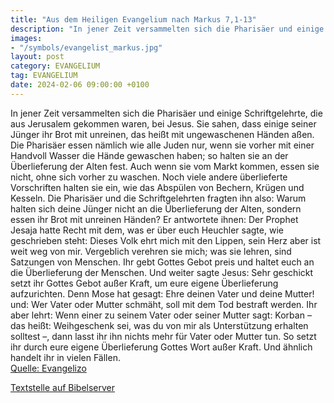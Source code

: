 ```yaml
---
title: "Aus dem Heiligen Evangelium nach Markus 7,1-13"
description: "In jener Zeit versammelten sich die Pharisäer und einige Schriftgelehrte, die aus Jerusalem gekommen waren, bei Jesus. Sie sahen, dass einige seiner Jünger ihr Brot mit unreinen, das heißt mit ungewaschenen Händen aßen. Die Pharisäer essen nämlich wie alle Juden nur, wenn sie vor...."
images:
- "/symbols/evangelist_markus.jpg"
layout: post
category: EVANGELIUM
tag: EVANGELIUM
date: 2024-02-06 09:00:00 +0100
---
```

In jener Zeit versammelten sich die Pharisäer und einige Schriftgelehrte, die aus Jerusalem gekommen waren, bei Jesus.
Sie sahen, dass einige seiner Jünger ihr Brot mit unreinen, das heißt mit ungewaschenen Händen aßen.
Die Pharisäer essen nämlich wie alle Juden nur, wenn sie vorher mit einer Handvoll Wasser die Hände gewaschen haben; so halten sie an der Überlieferung der Alten fest.<!--more-->
Auch wenn sie vom Markt kommen, essen sie nicht, ohne sich vorher zu waschen. Noch viele andere überlieferte Vorschriften halten sie ein, wie das Abspülen von Bechern, Krügen und Kesseln.
Die Pharisäer und die Schriftgelehrten fragten ihn also: Warum halten sich deine Jünger nicht an die Überlieferung der Alten, sondern essen ihr Brot mit unreinen Händen?
Er antwortete ihnen: Der Prophet Jesaja hatte Recht mit dem, was er über euch Heuchler sagte, wie geschrieben steht: Dieses Volk ehrt mich mit den Lippen, sein Herz aber ist weit weg von mir.
Vergeblich verehren sie mich; was sie lehren, sind Satzungen von Menschen.
Ihr gebt Gottes Gebot preis und haltet euch an die Überlieferung der Menschen.
Und weiter sagte Jesus: Sehr geschickt setzt ihr Gottes Gebot außer Kraft, um eure eigene Überlieferung aufzurichten.
Denn Mose hat gesagt: Ehre deinen Vater und deine Mutter! und: Wer Vater oder Mutter schmäht, soll mit dem Tod bestraft werden.
Ihr aber lehrt: Wenn einer zu seinem Vater oder seiner Mutter sagt: Korban – das heißt: Weihgeschenk sei, was du von mir als Unterstützung erhalten solltest –,
dann lasst ihr ihn nichts mehr für Vater oder Mutter tun.
So setzt ihr durch eure eigene Überlieferung Gottes Wort außer Kraft. Und ähnlich handelt ihr in vielen Fällen.<br>
[Quelle: Evangelizo](https://evangeliumtagfuertag.org/DE/gospel)

[Textstelle auf Bibelserver](https://www.bibleserver.com/EU/Markus7,1-13)
